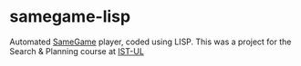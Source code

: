 # samegame-lisp

Automated [SameGame](http://en.wikipedia.org/wiki/SameGame) player, coded using LISP. This was a project for the Search & Planning course at [IST-UL](http://tecnico.ulisboa.pt/en/)

